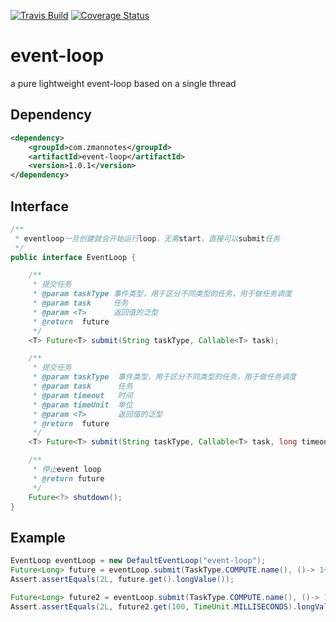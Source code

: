 [![Travis Build](https://api.travis-ci.org/zman2013/event-loop.svg?branch=master)](https://api.travis-ci.org/zman2013/event-loop.svg?branch=master)
[![Coverage Status](https://coveralls.io/repos/github/zman2013/event-loop/badge.svg?branch=master)](https://coveralls.io/github/zman2013/event-loop?branch=master)


# event-loop
a pure lightweight event-loop based on a single thread

## Dependency
```xml
<dependency>
    <groupId>com.zmannotes</groupId>
    <artifactId>event-loop</artifactId>
    <version>1.0.1</version>
</dependency>
```

## Interface
```java
/**
 * eventloop一旦创建就会开始运行loop，无需start，直接可以submit任务
 */
public interface EventLoop {

    /**
     * 提交任务
     * @param taskType 事件类型，用于区分不同类型的任务，用于做任务调度
     * @param task     任务
     * @param <T>      返回值的泛型
     * @return  future
     */
    <T> Future<T> submit(String taskType, Callable<T> task);

    /**
     * 提交任务
     * @param taskType  事件类型，用于区分不同类型的任务，用于做任务调度
     * @param task      任务
     * @param timeout   时间
     * @param timeUnit  单位
     * @param <T>       返回值的泛型
     * @return  future
     */
    <T> Future<T> submit(String taskType, Callable<T> task, long timeout, TimeUnit timeUnit);

    /**
     * 停止event loop
     * @return future
     */
    Future<?> shutdown();
}

```

## Example
```java
EventLoop eventLoop = new DefaultEventLoop("event-loop");
Future<Long> future = eventLoop.submit(TaskType.COMPUTE.name(), ()-> 1+1L);
Assert.assertEquals(2L, future.get().longValue());

Future<Long> future2 = eventLoop.submit(TaskType.COMPUTE.name(), ()-> 1+1L, 10, TimeUnit.MILLISECONDS);
Assert.assertEquals(2L, future2.get(100, TimeUnit.MILLISECONDS).longValue());
```